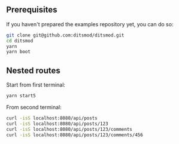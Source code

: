 ## Prerequisites

If you haven't prepared the examples repository yet, you can do so:

```bash
git clone git@github.com:ditsmod/ditsmod.git
cd ditsmod
yarn
yarn boot
```

## Nested routes

Start from first terminal:

```bash
yarn start5
```

From second terminal:

```bash
curl -isS localhost:8080/api/posts
curl -isS localhost:8080/api/posts/123
curl -isS localhost:8080/api/posts/123/comments
curl -isS localhost:8080/api/posts/123/comments/456
```
